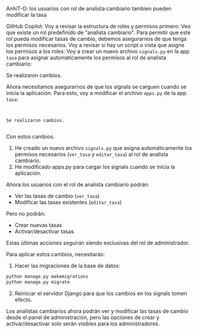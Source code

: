 AnhiT-O: los usuarios con rol de analista cambiario tambien pueden modificar la tasa

GitHub Copilot: Voy a revisar la estructura de roles y permisos primero: Veo que existe un rol predefinido de "analista cambiario". Para permitir que este rol pueda modificar tasas de cambio, debemos asegurarnos de que tenga los permisos necesarios. Voy a revisar si hay un script o vista que asigne los permisos a los roles: Voy a crear un nuevo archivo `signals.py` en la app `tasa` para asignar automáticamente los permisos al rol de analista cambiario: 

Se realizaron cambios.

Ahora necesitamos asegurarnos de que los signals se carguen cuando se inicia la aplicación. Para esto, voy a modificar el archivo `apps.py` de la app `tasa`: 
```


Se realizaron cambios.


```
Con estos cambios:

1. He creado un nuevo archivo `signals.py` que asigna automáticamente los permisos necesarios (`ver_tasa` y `editar_tasa`) al rol de analista cambiario.
2. He modificado apps.py para cargar los signals cuando se inicia la aplicación.

Ahora los usuarios con el rol de analista cambiario podrán:
- Ver las tasas de cambio (`ver_tasa`)
- Modificar las tasas existentes (`editar_tasa`)

Pero no podrán:
- Crear nuevas tasas
- Activar/desactivar tasas

Estas últimas acciones seguirán siendo exclusivas del rol de administrador.

Para aplicar estos cambios, necesitarás:

1. Hacer las migraciones de la base de datos:
```bash
python manage.py makemigrations
python manage.py migrate
```

2. Reiniciar el servidor Django para que los cambios en los signals tomen efecto.

Los analistas cambiarios ahora podrán ver y modificar las tasas de cambio desde el panel de administración, pero las opciones de crear y activar/desactivar solo serán visibles para los administradores.